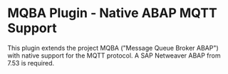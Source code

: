 # MQBA Plugin - Native ABAP MQTT Support

This plugin extends the project MQBA ("Message Queue Broker ABAP") with native support for the MQTT protocol.
A SAP Netweaver ABAP from 7.53 is required. 
